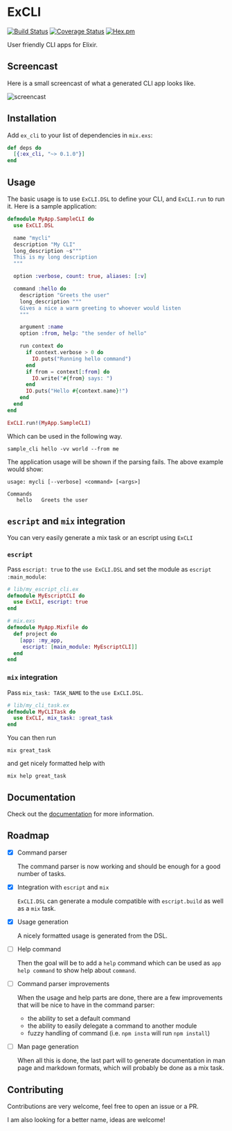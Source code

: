 # ExCLI

[![Build Status](https://travis-ci.org/tuvistavie/ex_cli.svg?branch=master)](https://travis-ci.org/tuvistavie/ex_cli)
[![Coverage Status](https://coveralls.io/repos/github/tuvistavie/ex_cli/badge.svg?branch=master)](https://coveralls.io/github/tuvistavie/ex_cli?branch=master)
[![Hex.pm](https://img.shields.io/hexpm/v/ex_cli.svg)](https://hex.pm/packages/ex_cli)

User friendly CLI apps for Elixir.

## Screencast

Here is a small screencast of what a generated CLI app looks like.

![screencast][2]

## Installation

Add `ex_cli` to your list of dependencies in `mix.exs`:

```elixir
def deps do
  [{:ex_cli, "~> 0.1.0"}]
end
```

## Usage

The basic usage is to use `ExCLI.DSL` to define your CLI, and `ExCLI.run` to run it.
Here is a sample application:


```elixir
defmodule MyApp.SampleCLI do
  use ExCLI.DSL

  name "mycli"
  description "My CLI"
  long_description ~s"""
  This is my long description
  """

  option :verbose, count: true, aliases: [:v]

  command :hello do
    description "Greets the user"
    long_description """
    Gives a nice a warm greeting to whoever would listen
    """

    argument :name
    option :from, help: "the sender of hello"

    run context do
      if context.verbose > 0 do
        IO.puts("Running hello command")
      end
      if from = context[:from] do
        IO.write("#{from} says: ")
      end
      IO.puts("Hello #{context.name}!")
    end
  end
end

ExCLI.run!(MyApp.SampleCLI)
```

Which can be used in the following way.

```
sample_cli hello -vv world --from me
```

The application usage will be shown if the parsing fails. The above example would show:

```
usage: mycli [--verbose] <command> [<args>]

Commands
   hello   Greets the user
```

## `escript` and `mix` integration

You can very easily generate a mix task or an escript using `ExCLI`

### `escript`

Pass `escript: true` to the `use ExCLI.DSL` and set the module as `escript` `:main_module`:

```elixir
# lib/my_escript_cli.ex
defmodule MyEscriptCLI do
  use ExCLI, escript: true
end

# mix.exs
defmodule MyApp.Mixfile do
  def project do
    [app: :my_app,
     escript: [main_module: MyEscriptCLI]]
  end
end
```

### `mix` integration

Pass `mix_task: TASK_NAME` to the `use ExCLI.DSL`.

```elixir
# lib/my_cli_task.ex
defmodule MyCLITask do
  use ExCLI, mix_task: :great_task
end
```

You can then run

```
mix great_task
```

and get nicely formatted help with

```
mix help great_task
```


## Documentation

Check out the [documentation][1] for more information.

## Roadmap

  * [x] Command parser

    The command parser is now working and should be enough for a good number of tasks.

  * [x] Integration with `escript` and `mix`

    `ExCLI.DSL` can generate a module compatible with `escript.build` as well as a `mix` task.

  * [x] Usage generation

    A nicely formatted usage is generated from the DSL.

  * [ ] Help command

    Then the goal will be to add a `help` command which can be used as `app help command` to show help about `command`.

  * [ ] Command parser improvements

    When the usage and help parts are done, there are a few improvements that will be nice to have in the command parser:

      * the ability to set a default command
      * the ability to easily delegate a command to another module
      * fuzzy handling of command (i.e. `npm insta` will run `npm install`)

  * [ ] Man page generation

    When all this is done, the last part will to generate documentation in man page and markdown formats, which will probably be done as a mix task.

## Contributing

Contributions are very welcome, feel free to open an issue or a PR.

I am also looking for a better name, ideas are welcome!

[1]: https://hexdocs.pm/ex_cli/api-reference.html
[2]: https://cloud.githubusercontent.com/assets/1436271/15265160/fddba4ea-19b8-11e6-9f48-1ac3be7e839c.gif
